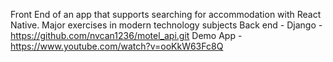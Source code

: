Front End of an app that supports searching for accommodation with React Native. Major exercises in modern technology subjects
Back end - Django - https://github.com/nvcan1236/motel_api.git
Demo App - https://www.youtube.com/watch?v=ooKkW63Fc8Q

